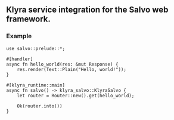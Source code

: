 ## Klyra service integration for the Salvo web framework.

### Example

```rust,no_run
use salvo::prelude::*;

#[handler]
async fn hello_world(res: &mut Response) {
    res.render(Text::Plain("Hello, world!"));
}

#[klyra_runtime::main]
async fn salvo() -> klyra_salvo::KlyraSalvo {
    let router = Router::new().get(hello_world);

    Ok(router.into())
}

```
